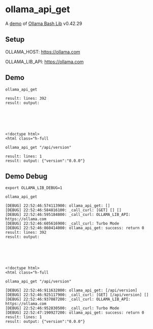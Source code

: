 # ollama_api_get

A [demo](../README.md#demos) of [Ollama Bash Lib](https://github.com/attogram/ollama-bash-lib) v0.42.29

## Setup

OLLAMA_HOST: https://ollama.com

OLLAMA_LIB_API: https://ollama.com


## Demo


```
ollama_api_get

result: lines: 392
result: output: 






<!doctype html>
<html class="h-full
```

```
ollama_api_get "/api/version"

result: lines: 1
result: output: {"version":"0.0.0"}
```

## Demo Debug

`export OLLAMA_LIB_DEBUG=1`


```
ollama_api_get

[DEBUG] 22:52:46:574113900: ollama_api_get: []
[DEBUG] 22:52:46:584816100: _call_curl: [GET] [] []
[DEBUG] 22:52:46:595184800: _call_curl: OLLAMA_LIB_API: https://ollama.com
[DEBUG] 22:52:46:605616900: _call_curl: Turbo Mode
[DEBUG] 22:52:46:860414000: ollama_api_get: success: return 0
result: lines: 392
result: output: 






<!doctype html>
<html class="h-full
```

```
ollama_api_get "/api/version"

[DEBUG] 22:52:46:911632800: ollama_api_get: [/api/version]
[DEBUG] 22:52:46:925117900: _call_curl: [GET] [/api/version] []
[DEBUG] 22:52:46:937087200: _call_curl: OLLAMA_LIB_API: https://ollama.com
[DEBUG] 22:52:46:952830500: _call_curl: Turbo Mode
[DEBUG] 22:52:47:190927200: ollama_api_get: success: return 0
result: lines: 1
result: output: {"version":"0.0.0"}
```
